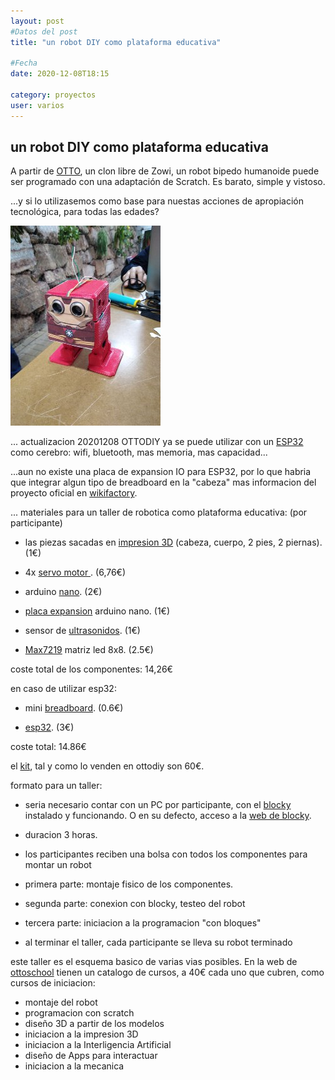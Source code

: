 ```yaml
---
layout: post
#Datos del post
title: "un robot DIY como plataforma educativa"

#Fecha
date: 2020-12-08T18:15

category: proyectos
user: varios
---
```


## un robot DIY como plataforma educativa

A partir de <a href="https://www.ottodiy.com/#build-your-own-robot">OTTO</a>, un clon libre de Zowi, un robot bipedo humanoide puede ser programado con una adaptación de Scratch. Es barato, simple y vistoso.

...y si lo utilizasemos como base para nuestas acciones de apropiación tecnológica, para todas las edades?

![OTTO como IronMan](/recursos/varios/otto_ironman.jpg)

...
actualizacion 20201208
OTTODIY ya se puede utilizar con un [ESP32](https://github.com/OttoDIY/OttoDIYESP) como cerebro: wifi, bluetooth, mas memoria, mas capacidad...

...aun no existe una placa de expansion IO para ESP32, por lo que habria que integrar algun tipo de breadboard en la "cabeza"
mas informacion del proyecto oficial en [wikifactory](https://wikifactory.com/+OttoDIY/otto-diy).

...
materiales para un taller de robotica como plataforma educativa:
(por participante)

- las piezas sacadas en [impresion 3D](https://wikifactory.com/+OttoDIY/otto-diy/files/3Dprint) (cabeza, cuerpo, 2 pies, 2 piernas). (1€)

- 4x [servo motor ](https://es.aliexpress.com/item/32442393099.html?spm=a2g0s.9042311.0.0.274263c0ImuGT6). (6,76€)

- arduino [nano](https://es.aliexpress.com/item/32418709242.html?spm=a2g0s.9042311.0.0.274263c0ImuGT6). (2€)

- [placa expansion](https://es.aliexpress.com/item/2044200735.html?spm=a2g0o.productlist.0.0.4abd7e611pzwUZ&algo_pvid=5b97c406-70b8-4fbb-b855-d98154891a62&algo_expid=5b97c406-70b8-4fbb-b855-d98154891a62-7&btsid=2100bb5116074218553922373e0fa5&ws_ab_test=searchweb0_0,searchweb201602_,searchweb201603_) arduino nano. (1€)

- sensor de [ultrasonidos](https://es.aliexpress.com/item/1859102668.html?spm=a2g0s.9042311.0.0.274263c0ImuGT6). (1€)

- [Max7219](https://es.aliexpress.com/item/4000263982956.html?spm=a2g0o.productlist.0.0.59a73093pqYLL0&algo_pvid=dc222d33-b40c-4b8f-bd5e-bbab487230ec&algo_expid=dc222d33-b40c-4b8f-bd5e-bbab487230ec-8&btsid=2100bdd516074236524446697e3cf8&ws_ab_test=searchweb0_0,searchweb201602_,searchweb201603_) matriz led 8x8. (2.5€)


coste total de los componentes: 14,26€

en caso de utilizar esp32:
- mini [breadboard](https://es.aliexpress.com/item/32914730439.html?spm=a2g0o.productlist.0.0.65c0417cmA1AEd&algo_pvid=50e6fcf6-f347-4932-a5f3-7786cd179959&algo_expid=50e6fcf6-f347-4932-a5f3-7786cd179959-13&btsid=2100bb5116074240403235021e12ac&ws_ab_test=searchweb0_0,searchweb201602_,searchweb201603_). (0.6€)

- [esp32](https://es.aliexpress.com/item/1005001757645011.html?spm=a2g0o.productlist.0.0.757770c22F1ExH&algo_pvid=77c764db-1042-4c1b-9d55-73b9826bf9c2&algo_expid=77c764db-1042-4c1b-9d55-73b9826bf9c2-3&btsid=2100bdd016074241440817161e292c&ws_ab_test=searchweb0_0,searchweb201602_,searchweb201603_). (3€)

coste total: 14.86€


el [kit](https://www.ottodiy.com/store/products/49452), tal y como lo venden en ottodiy son 60€. 


formato para un taller: 

- seria necesario contar con un PC por participante, con el [blocky](https://github.com/OttoDIY/blockly/releases/download/v1.3.0/OttoBlockly-Setup-1.3.0.exe) instalado y funcionando. O en su defecto, acceso a la [web de blocky](https://ottodiy.github.io/blockly/www/).

- duracion 3 horas. 

- los participantes reciben una bolsa con todos los componentes para montar un robot

- primera parte: montaje fisico de los componentes. 

- segunda parte: conexion con blocky,  testeo del robot

- tercera parte: iniciacion a la programacion "con bloques"

- al terminar el taller, cada participante se lleva su robot terminado 

este taller es el esquema basico de varias vias posibles. En la web de [ottoschool](https://ottoschool.com/en/all-courses/) tienen un catalogo de cursos, a 40€ cada uno que cubren, como cursos de iniciacion:

 - montaje del robot
 - programacion con scratch
 - diseño 3D a partir de los modelos 
 - iniciacion a la impresion 3D 
 - iniciacion a la Interligencia Artificial 
 - diseño de Apps para interactuar 
 - iniciacion a la mecanica 
